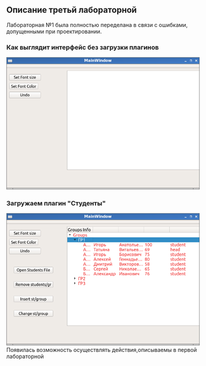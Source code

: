 ## Описание третьй лабораторной
Лабораторная №1 была полностью переделана в связи с ошибками, допущенными при проектировании.
### Как выглядит интерфейс без загрузки плагинов
![Without plugins](https://raw.githubusercontent.com/akapust1n/university/master/ppo/lab3/Screens/woPlugins.png)

### Загружаем плагин "Студенты"
![With students plugin](https://raw.githubusercontent.com/akapust1n/university/master/ppo/lab3/Screens/withStudentsPlugin.png)
Появилась возможность осуществлять действия,описываемы в первой лабораторной
